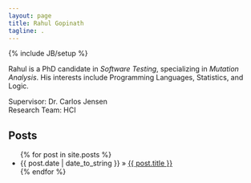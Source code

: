 ```yaml
---
layout: page
title: Rahul Gopinath
tagline: .
---
```

{% include JB/setup %}

Rahul is a PhD candidate in <i>Software Testing</i>, specializing in <i>Mutation Analysis</i>. His interests include Programming Languages, Statistics, and Logic.<p/>

Supervisor: Dr. Carlos Jensen<br/>
Research Team: HCI<br/>


## Posts

<ul class="posts">
  {% for post in site.posts %}
    <li><span>{{ post.date | date_to_string }}</span> &raquo; <a href="{{ BASE_PATH }}{{ post.url }}">{{ post.title }}</a></li>
  {% endfor %}
</ul>

